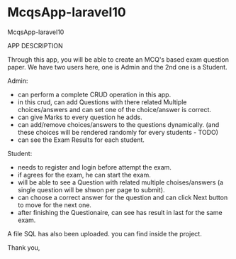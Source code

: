 # McqsApp-laravel10
McqsApp-laravel10

APP DESCRIPTION

Through this app, you will be able to create an MCQ's based exam question paper. We have two users here, one is Admin and the 2nd one is a Student.

Admin:
- can perform a complete CRUD operation in this app.
- in this crud, can add Questions with there related Multiple choices/answers and can set
one of the choice/answer is correct.
- can give Marks to every question he adds.
- can add/remove choices/answers to the questions dynamically. (and these choices will be rendered randomly for every students - TODO)
- can see the Exam Results for each student.

Student:
- needs to register and login before attempt the exam.
- if agrees for the exam, he can start the exam.
- will be able to see a Question with related multiple choises/answers (a single question will be shwon per page to submit).
- can choose a correct answer for the question and can click Next button to move for the next one.
- after finishing the Questionaire, can see has result in last for the same exam.

A file SQL has also been uploaded. you can find inside the project.

Thank you,

